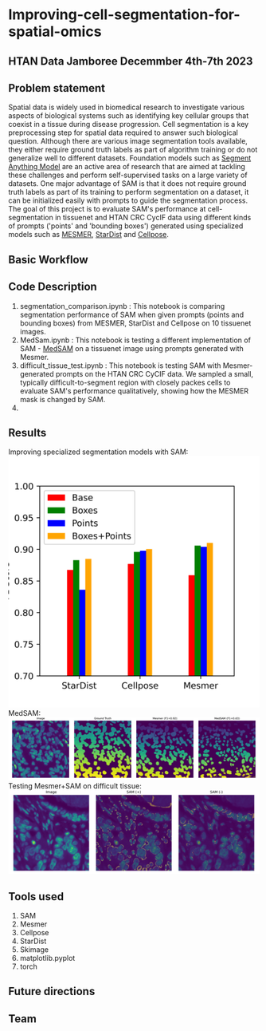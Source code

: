 # Improving-cell-segmentation-for-spatial-omics 
## HTAN Data Jamboree Decemmber 4th-7th 2023 
## Problem statement 
Spatial data is widely used in biomedical research to investigate various aspects of biological systems such as identifying key cellular groups that coexist in a tissue during disease progression. Cell segmentation is a key preprocessing step for spatial data required to answer such biological question. Although there are various image segmentation tools available, they either require ground truth labels as part of algorithm training or do not generalize well to different datasets. Foundation models such as [Segment Anything Model](https://segment-anything.com/) are an active area of research that are aimed at tackling these challenges and perform self-supervised tasks on a large variety of datasets. One major advantage of SAM is that it does not require ground truth labels as part of its training to perform segmentation on a dataset, it can be initialized easily with prompts to guide the segmentation process. The goal of this project is to evaluate SAM's performance at cell-segmentation in tissuenet and HTAN CRC CycIF data using different kinds of prompts ('points' and 'bounding boxes') generated using specialized models such as [MESMER](https://www.deepcell.org/predict), [StarDist](https://github.com/stardist/stardist) and [Cellpose](https://www.cellpose.org/).

## Basic Workflow



## Code Description
1. segmentation_comparison.ipynb : This notebook is comparing segmentation performance of SAM when given prompts (points and bounding boxes) from MESMER, StarDist and Cellpose on 10 tissuenet images. 
2. MedSam.ipynb : This notebook is testing a different implementation of SAM - [MedSAM](https://github.com/bowang-lab/MedSAM) on a tissuenet image using prompts generated with Mesmer.
3. difficult_tissue_test.ipynb : This notebook is testing SAM with Mesmer-generated prompts on the HTAN CRC CyCIF data. We sampled a small, typically difficult-to-segment region with closely packes cells to evaluate SAM's performance qualitatively, showing how the MESMER mask is changed by SAM.
4. 
## Results
Improving specialized segmentation models with SAM:
![alt text](Figures/seg_comparison.png)
MedSAM:
![alt text](Figures/MedSAM_comparison.png)
Testing Mesmer+SAM on difficult tissue:
![alt text](Figures/difficult_tissue.png)

## Tools used
1. SAM
2. Mesmer
3. Cellpose
4. StarDist
5. Skimage
6. matplotlib.pyplot
7. torch

## Future directions

## Team 
